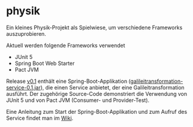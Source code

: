 # physik
Ein kleines Physik-Projekt als Spielwiese, um verschiedene Frameworks auszuprobieren. 

Aktuell werden folgende Frameworks verwendet
* JUnit 5
* Spring Boot Web Starter
* Pact JVM

Release [v0.1](https://github.com/thkwalter/physik/releases/tag/v0.1 "Release v0.1") enthält eine Spring-Boot-Applikation ([galileitransformation-service-0.1.jar](https://github.com/thkwalter/physik/releases/download/v0.1/galileitransformation-service-0.1.jar "Download der jar-Datei")), die einen Service anbietet, der eine Galileitransformation ausführt. Der zugehörige Source-Code demonstriert die Verwendung von JUnit 5 und von Pact JVM (Consumer- und Provider-Test).

Eine Anleitung zum Start der Spring-Boot-Applikation und zum Aufruf des Service findet man im [Wiki](https://github.com/thkwalter/physik/wiki "Anleitung").
